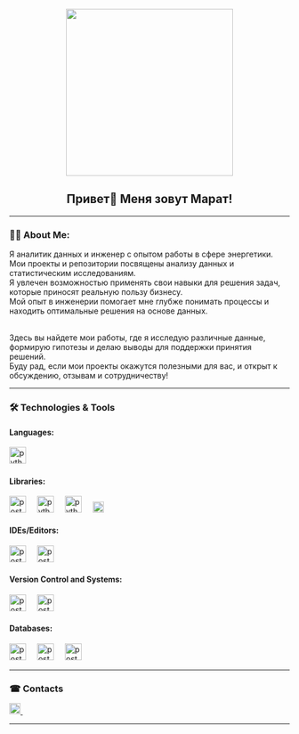 <br clear="both">

<div align="center">
  <img src="https://media.giphy.com/media/smGCEo5zsAXtK4bqAT/giphy.gif?cid=ecf05e477zmqkdsmoiqcaz10pg0eodpfd0sptn81s3ta7q89&ep=v1_gifs_related&rid=giphy.gif&ct=s" width="300"/>
</div>
<div align="center">
  <h2 align="center">Привет👋 Меня зовут Марат!</h2>
</div>

---

<div align="left">
  <h3 align="left">👩‍💻 About Me:</h3>
  <p align="left">Я аналитик данных и инженер с опытом работы в сфере энергетики. 
  <br>Мои проекты и репозитории посвящены анализу данных и статистическим исследованиям. 
  <br>Я увлечен возможностью применять свои навыки для решения задач, которые приносят реальную пользу бизнесу. 
  <br>Мой опыт в инженерии помогает мне глубже понимать процессы и находить оптимальные решения на основе данных.
  
  <br>Здесь вы найдете мои работы, где я исследую различные данные, формирую гипотезы и делаю выводы для поддержки принятия решений. 
  <br>Буду рад, если мои проекты окажутся полезными для вас, и открыт к обсуждению, отзывам и сотрудничеству!</p>
</div>

---

<div align="left">
  <h3 align="left">🛠 Technologies & Tools</h3>

  <h4 align="left">Languages:</h4>
  <img src="https://skillicons.dev/icons?i=py" height="30" alt="python logo"/>
  <img width="12"/>
  

  <h4 align="left">Libraries:</h4>
  <img src="https://cdn.jsdelivr.net/gh/devicons/devicon/icons/pandas/pandas-original-wordmark.svg" height="30" alt="postgresql logo"/>
  <img width="12"/>
  <img src="https://cdn.jsdelivr.net/gh/devicons/devicon/icons/numpy/numpy-original-wordmark.svg" height="30" alt="python logo"/>
  <img width="12"/>
  <img src="https://cdn.jsdelivr.net/gh/devicons/devicon/icons/matplotlib/matplotlib-plain-wordmark.svg" height="30" alt="python logo"/>
  <img width="12"/>
  <img src="https://img.shields.io/badge/-Seaborn-333?style=flat&logo=seaborn" height="20" alt="python logo"/>
  <img width="12"/>


  <h4 align="left">IDEs/Editors:</h4>
  <img src="https://cdn.jsdelivr.net/gh/devicons/devicon/icons/git/git-plain-wordmark.svg" height="30" alt="postgresql logo"/>
  <img width="12"/>
  <img src="https://cdn.jsdelivr.net/gh/devicons/devicon/icons/github/github-original-wordmark.svg" height="30" alt="postgresql logo"/>
  <img width="12"/>

  <h4 align="left">Version Control and Systems:</h4>
  <img src="https://cdn.jsdelivr.net/gh/devicons/devicon/icons/anaconda/anaconda-original.svg" height="30" alt="postgresql logo"/>
  <img width="12"/>
  <img src="https://cdn.jsdelivr.net/gh/devicons/devicon/icons/jupyter/jupyter-original-wordmark.svg" height="30" alt="postgresql logo"/>
  <img width="12"/>


  <h4 align="left">Databases:</h4>
  <img src="https://skillicons.dev/icons?i=postgres" height="30" alt="postgresql logo"/>
  <img width="12"/>
  <img src="https://cdn.jsdelivr.net/gh/devicons/devicon/icons/microsoftsqlserver/microsoftsqlserver-plain-wordmark.svg" height="30" alt="postgresql logo"/>
  <img width="12"/>
  <img src="https://cdn.jsdelivr.net/gh/devicons/devicon/icons/sqlite/sqlite-original-wordmark.svg" height="30" alt="postgresql logo"/>
  <img width="12"/>
</div>

---

<div align="left">
  <h3 align="left">☎ Contacts</h3>
  <a href="https://t.me/DctrManhattan">
    <img src="https://img.shields.io/badge/-Telegram-white?style=flat&logo=Telegram&logoColor=blue" height="20" alt="Telegram logo"/>
    <img width="12"/>
  </a>
</div>

---